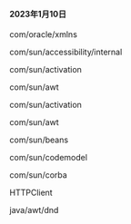#### 2023年1月10日

com/oracle/xmlns

com/sun/accessibility/internal

com/sun/activation

com/sun/awt

com/sun/activation

com/sun/awt

com/sun/beans

com/sun/codemodel

com/sun/corba

HTTPClient

java/awt/dnd



